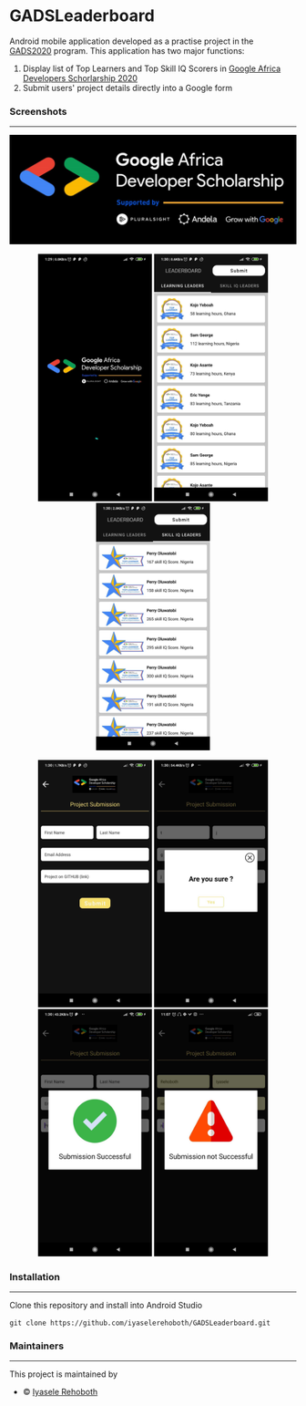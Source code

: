 # GADSLeaderboard

Android mobile application developed as a practise project in the [GADS2020](https://gads.andela.com/) program. This application has two major functions:
1. Display list of Top Learners and Top Skill IQ Scorers in [Google Africa Developers Schorlarship 2020](https://gads.andela.com/)
2. Submit users' project details directly into a Google form

### Screenshots
---

![Main Header](/screenshots/gads.png)

<p align="middle">
  <img src="/screenshots/1.jpg" width="200" />
  <img src="/screenshots/2.jpg" width="200" /> 
  <img src="/screenshots/3.jpg" width="200" />
</p>

<p align="middle">
  <img src="/screenshots/4.jpg" width="200" />
  <img src="/screenshots/5.jpg" width="200" /> 
  <img src="/screenshots/6.jpg" width="200" />
  <img src="/screenshots/7.jpg" width="200" />
</p>

### Installation
------
Clone this repository and install into Android Studio
```
git clone https://github.com/iyaselerehoboth/GADSLeaderboard.git
```

### Maintainers
---
This project is maintained by 

- :copyright: [Iyasele Rehoboth](https://github.com/iyaselerehoboth)


